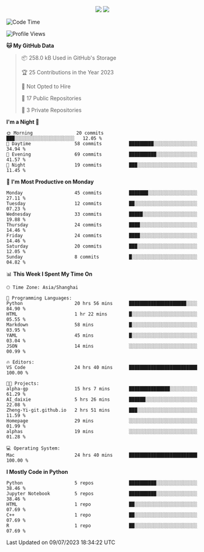<p align="center">
    <img src = "https://github-readme-stats.vercel.app/api?username=Zheng-Yi-git&show_icons=true&theme=yeblu&hide_border=true&count_private=true">
    <img src = "https://github-readme-stats.vercel.app/api/top-langs/?username=Zheng-Yi-git&hide=html,css&theme=yeblu&layout=compact&hide_border=true&count_private=true&langs_count=8">
</p>

<!--START_SECTION:waka-->
![Code Time](http://img.shields.io/badge/Code%20Time-537%20hrs%2023%20mins-blue)

![Profile Views](http://img.shields.io/badge/Profile%20Views-21-blue)

**🐱 My GitHub Data** 

> 📦 258.0 kB Used in GitHub's Storage 
 > 
> 🏆 25 Contributions in the Year 2023
 > 
> 🚫 Not Opted to Hire
 > 
> 📜 17 Public Repositories 
 > 
> 🔑 3 Private Repositories 
 > 
**I'm a Night 🦉** 

```text
🌞 Morning                20 commits          ███░░░░░░░░░░░░░░░░░░░░░░   12.05 % 
🌆 Daytime                58 commits          █████████░░░░░░░░░░░░░░░░   34.94 % 
🌃 Evening                69 commits          ██████████░░░░░░░░░░░░░░░   41.57 % 
🌙 Night                  19 commits          ███░░░░░░░░░░░░░░░░░░░░░░   11.45 % 
```
📅 **I'm Most Productive on Monday** 

```text
Monday                   45 commits          ███████░░░░░░░░░░░░░░░░░░   27.11 % 
Tuesday                  12 commits          ██░░░░░░░░░░░░░░░░░░░░░░░   07.23 % 
Wednesday                33 commits          █████░░░░░░░░░░░░░░░░░░░░   19.88 % 
Thursday                 24 commits          ████░░░░░░░░░░░░░░░░░░░░░   14.46 % 
Friday                   24 commits          ████░░░░░░░░░░░░░░░░░░░░░   14.46 % 
Saturday                 20 commits          ███░░░░░░░░░░░░░░░░░░░░░░   12.05 % 
Sunday                   8 commits           █░░░░░░░░░░░░░░░░░░░░░░░░   04.82 % 
```


📊 **This Week I Spent My Time On** 

```text
🕑︎ Time Zone: Asia/Shanghai

💬 Programming Languages: 
Python                   20 hrs 56 mins      █████████████████████░░░░   84.90 % 
HTML                     1 hr 22 mins        █░░░░░░░░░░░░░░░░░░░░░░░░   05.55 % 
Markdown                 58 mins             █░░░░░░░░░░░░░░░░░░░░░░░░   03.95 % 
YAML                     45 mins             █░░░░░░░░░░░░░░░░░░░░░░░░   03.04 % 
JSON                     14 mins             ░░░░░░░░░░░░░░░░░░░░░░░░░   00.99 % 

🔥 Editors: 
VS Code                  24 hrs 40 mins      █████████████████████████   100.00 % 

🐱‍💻 Projects: 
alpha-gp                 15 hrs 7 mins       ███████████████░░░░░░░░░░   61.29 % 
AI_daixie                5 hrs 26 mins       ██████░░░░░░░░░░░░░░░░░░░   22.08 % 
Zheng-Yi-git.github.io   2 hrs 51 mins       ███░░░░░░░░░░░░░░░░░░░░░░   11.59 % 
Homepage                 29 mins             ░░░░░░░░░░░░░░░░░░░░░░░░░   01.99 % 
alphas                   19 mins             ░░░░░░░░░░░░░░░░░░░░░░░░░   01.28 % 

💻 Operating System: 
Mac                      24 hrs 40 mins      █████████████████████████   100.00 % 
```

**I Mostly Code in Python** 

```text
Python                   5 repos             ██████████░░░░░░░░░░░░░░░   38.46 % 
Jupyter Notebook         5 repos             ██████████░░░░░░░░░░░░░░░   38.46 % 
HTML                     1 repo              ██░░░░░░░░░░░░░░░░░░░░░░░   07.69 % 
C++                      1 repo              ██░░░░░░░░░░░░░░░░░░░░░░░   07.69 % 
R                        1 repo              ██░░░░░░░░░░░░░░░░░░░░░░░   07.69 % 
```




 Last Updated on 09/07/2023 18:34:22 UTC
<!--END_SECTION:waka-->
